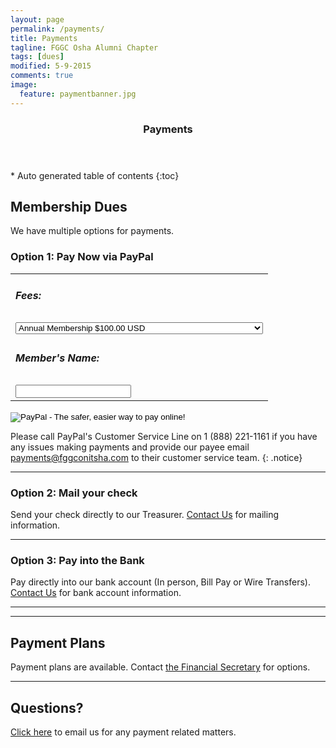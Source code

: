 ```yaml
---
layout: page
permalink: /payments/
title: Payments
tagline: FGGC Osha Alumni Chapter
tags: [dues]
modified: 5-9-2015
comments: true
image:
  feature: paymentbanner.jpg
---
```

<section id="table-of-contents" class="toc">
  <header>
    <h3 >Payments</h3>
  </header>
<div id="drawer" markdown="3">
*  Auto generated table of contents
{:toc}
</div>
</section><!-- /#table-of-contents -->

## Membership Dues

We have multiple options for payments.

### Option 1: Pay Now via PayPal
<form action="https://www.paypal.com/cgi-bin/webscr" method="post" target="_top">
<input type="hidden" name="cmd" value="_s-xclick">
<input type="hidden" name="hosted_button_id" value="DXBYSHJD5CQG4">
<table>
<tr><td><input type="hidden" name="on0" value="Fees:"><h5>Fees:</h5></td></tr><tr><td><select name="os0">
	<option value="Annual Membership">Annual Membership $100.00 USD</option>
	<option value="One-time Registration + Annual Membership Fee">One-time Registration + Annual Membership Fee $120.00 USD</option>
</select> </td></tr>
<tr><td><input type="hidden" name="on1" value="Member's Name:"><h5>Member's Name:</h5></td></tr><tr><td><input type="text" name="os1" maxlength="200"></td></tr>
</table>
<input type="hidden" name="currency_code" value="USD">
<input type="image" src="https://www.paypalobjects.com/en_US/i/btn/btn_paynow_SM.gif" border="0" name="submit" alt="PayPal - The safer, easier way to pay online!">
<img alt="" border="0" src="https://www.paypalobjects.com/en_US/i/scr/pixel.gif" width="1" height="1">
</form>

Please call PayPal's Customer Service Line on 1 (888) 221-1161 if you have any issues making payments and provide our payee email payments@fggconitsha.com to their customer service team. 
{: .notice} 

---

### Option 2: Mail your check
Send your check directly to our Treasurer. [Contact Us](mailto:payments@fggconitsha.com) for mailing information.

---

### Option 3: Pay into the Bank
Pay directly into our bank account (In person, Bill Pay or Wire Transfers). [Contact Us](mailto:payments@fggconitsha.com) for bank account information.

---
---

## Payment Plans
Payment plans are available. Contact [the Financial Secretary](mailto:chinwe.onyekwelu@fggconitsha.com) for options.

---

## Questions?
[Click here](mailto:payments@fggconitsha.com) to email us for any payment related matters.

